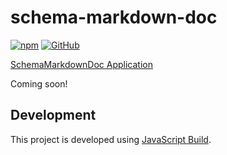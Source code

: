 # schema-markdown-doc

[![npm](https://img.shields.io/npm/v/schema-markdown-doc)](https://www.npmjs.com/package/schema-markdown-doc)
[![GitHub](https://img.shields.io/github/license/craigahobbs/schema-markdown-doc)](https://github.com/craigahobbs/schema-markdown-doc/blob/main/LICENSE)

[SchemaMarkdownDoc Application](https://craigahobbs.github.io/schema-markdown-doc/#name=TypeModel)

Coming soon!


## Development

This project is developed using [JavaScript Build](https://github.com/craigahobbs/javascript-build#readme).
